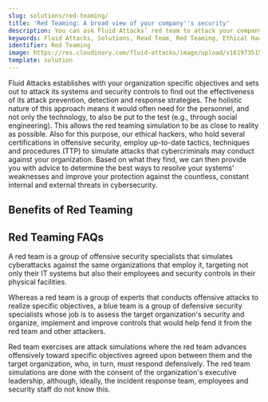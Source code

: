 ```yaml
---
slug: solutions/red-teaming/
title: 'Red Teaming: A broad view of your company''s security'
description: You can ask Fluid Attacks’ red team to attack your company with its consent and reveal the flaws in its prevention, detection and response strategies.
keywords: Fluid Attacks, Solutions, Read Team, Red Teaming, Ethical Hacking, Security, Vulnerability
identifier: Red Teaming
image: https://res.cloudinary.com/fluid-attacks/image/upload/v1619735155/airs/solutions/solution-red-teaming_trx6rr.webp
template: solution
---
```


<text-container>

Fluid Attacks
establishes with your organization specific objectives
and sets out to attack its systems and security controls
to find out the effectiveness of its attack prevention,
detection and response strategies.
The holistic nature of this approach means
it would often need for the personnel,
and not only the technology,
to also be put to the test (e.g., through social engineering).
This allows the red teaming simulation to be as close to reality as possible.
Also for this purpose,
our ethical hackers,
who hold several certifications in offensive security,
employ up-to-date tactics, techniques and procedures (TTP)
to simulate attacks
that cybercriminals may conduct against your organization.
Based on what they find,
we can then provide you with advice
to determine the best ways
to resolve your systems' weaknesses
and improve your protection against the countless,
constant internal and external threats in cybersecurity.

</text-container>

## Benefits of Red Teaming

<grid-container>

  <div>
    <solution-card
      description="Fluid Attacks' red team members emulate the tactics,
        techniques and procedures of today's threat actors
        and try to go unnoticed
        to test your organization's security.
        These exercises are holistic
        in that they assess the effectiveness of security strategies
        both at the technological and human level."
      image="airs/solutions/red-teaming/icon1"
      title='Testing responses to "real-world" cyberattacks'
    />
  </div>

  <div>
    <solution-card
      description="Our ethical hackers have received various certifications,
        including OSEE, OSCE, eCPTXv2, CRTO, CRTE and CARTP.
        This expertise will allow you to remain confident
        that the red team attack simulations will be effective."
      image="airs/solutions/red-teaming/icon2"
      title="Security testing by certified hackers"
    />
  </div>

</grid-container>

<div>
  <solution-slide
    description="We invite you to read our
      blog posts related to this solution."
    solution="redTeaming"
    title="Do you want to learn more about Red Teaming?"
  />
</div>

## Red Teaming FAQs

<faq-container>

<div>
<solution-faq
  title="What is red team in cyber security?"
>

A red team is a group of offensive security specialists
that simulates cyberattacks against the same organizations that employ it,
targeting not only their IT systems but also their employees
and security controls in their physical facilities.

</solution-faq>
</div>

<div>
<solution-faq
  title="What is red team and blue team in cyber security?"
>

Whereas a red team is a group of experts
that conducts offensive attacks to realize specific objectives,
a blue team is a group of defensive security specialists
whose job is to assess the target organization's security
and organize, implement and improve controls
that would help fend it from the red team and other attackers.

</solution-faq>
</div>

<div>
<solution-faq
  title="What is a red team exercise?"
>

Red team exercises are attack simulations
where the red team advances offensively toward specific objectives
agreed upon between them and the target organization,
who,
in turn,
must respond defensively.
The red team simulations are done with the consent
of the organization's executive leadership,
although,
ideally,
the incident response team,
employees and security staff do not know this.

</solution-faq>
</div>

</faq-container>

<div>
<solution-cta
  paragraph="Organizations who test the effectiveness of their prevention,
    detection and response strategies constantly through realistic attacks
    are one step ahead of adversarial threat actors.
    Don't miss out on the benefits, and ask us about our Red Teaming solution.
    If first you'd like a taste of our automated security testing,
    check out the 21-day free trial and upgrade
    to include Red Teaming at any time."
  title="Get started with Fluid Attacks' Red Teaming solution right now"
/>
</div>
